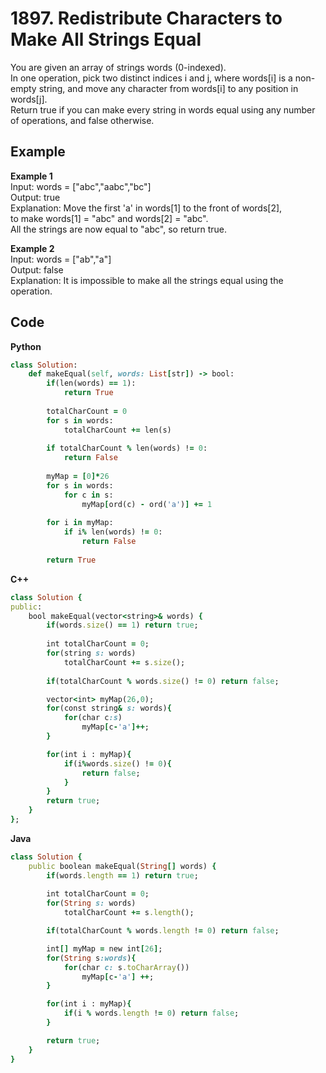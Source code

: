 # 1897. Redistribute Characters to Make All Strings Equal
You are given an array of strings words (0-indexed).  
In one operation, pick two distinct indices i and j, where words[i] is a non-empty string, and move any character from words[i] to any position in words[j].  
Return true if you can make every string in words equal using any number of operations, and false otherwise.  

 
## Example
**Example 1**  
Input: words = ["abc","aabc","bc"]  
Output: true  
Explanation: Move the first 'a' in words[1] to the front of words[2],  
to make words[1] = "abc" and words[2] = "abc".  
All the strings are now equal to "abc", so return true.  

**Example 2**  
Input: words = ["ab","a"]  
Output: false  
Explanation: It is impossible to make all the strings equal using the operation.  

## Code
**Python**
```ruby
class Solution:
    def makeEqual(self, words: List[str]) -> bool:
        if(len(words) == 1):
            return True
        
        totalCharCount = 0
        for s in words:
            totalCharCount += len(s)
        
        if totalCharCount % len(words) != 0:
            return False
        
        myMap = [0]*26
        for s in words:
            for c in s:
                myMap[ord(c) - ord('a')] += 1
        
        for i in myMap:
            if i% len(words) != 0:
                return False
        
        return True
```
**C++**
```ruby
class Solution {
public:
    bool makeEqual(vector<string>& words) {
        if(words.size() == 1) return true;
        
        int totalCharCount = 0;
        for(string s: words)
            totalCharCount += s.size();
        
        if(totalCharCount % words.size() != 0) return false;

        vector<int> myMap(26,0);
        for(const string& s: words){
            for(char c:s)
                myMap[c-'a']++;
        }

        for(int i : myMap){
            if(i%words.size() != 0){
                return false;
            }
        }
        return true;
    }
};
```
**Java**
```ruby
class Solution {
    public boolean makeEqual(String[] words) {
        if(words.length == 1) return true;
        
        int totalCharCount = 0;
        for(String s: words) 
            totalCharCount += s.length();

        if(totalCharCount % words.length != 0) return false;

        int[] myMap = new int[26];
        for(String s:words){
            for(char c: s.toCharArray()) 
                myMap[c-'a'] ++;
        }

        for(int i : myMap){
            if(i % words.length != 0) return false;
        }

        return true;
    }
}
```
